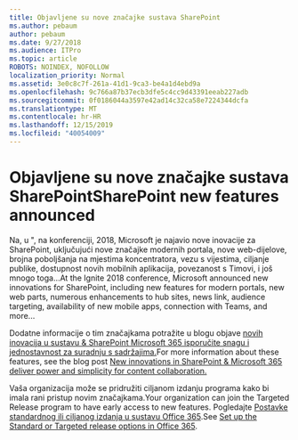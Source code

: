 ```yaml
---
title: Objavljene su nove značajke sustava SharePoint
ms.author: pebaum
author: pebaum
ms.date: 9/27/2018
ms.audience: ITPro
ms.topic: article
ROBOTS: NOINDEX, NOFOLLOW
localization_priority: Normal
ms.assetid: 3e0c8c7f-261a-41d1-9ca3-be4a1d4ebd9a
ms.openlocfilehash: 9c766a87b37ecb3dfe5c4cc9d43391eeab227adb
ms.sourcegitcommit: 0f0186044a3597e42ad14c32ca58e7224344dcfa
ms.translationtype: MT
ms.contentlocale: hr-HR
ms.lasthandoff: 12/15/2019
ms.locfileid: "40054009"
---
```

# <a name="sharepoint-new-features-announced"></a><span data-ttu-id="31b27-102">Objavljene su nove značajke sustava SharePoint</span><span class="sxs-lookup"><span data-stu-id="31b27-102">SharePoint new features announced</span></span>

<span data-ttu-id="31b27-103">Na, u ", na konferenciji, 2018, Microsoft je najavio nove inovacije za SharePoint, uključujući nove značajke modernih portala, nove web-dijelove, brojna poboljšanja na mjestima koncentratora, vezu s vijestima, ciljanje publike, dostupnost novih mobilnih aplikacija, povezanost s Timovi, i još mnogo toga...</span><span class="sxs-lookup"><span data-stu-id="31b27-103">At the Ignite 2018 conference, Microsoft announced new innovations for SharePoint, including new features for modern portals, new web parts, numerous enhancements to hub sites, news link, audience targeting, availability of new mobile apps, connection with Teams, and more...</span></span>
  
<span data-ttu-id="31b27-104">Dodatne informacije o tim značajkama potražite u blogu objave [novih inovacija u sustavu &amp; SharePoint Microsoft 365 isporučite snagu i jednostavnost za suradnju s sadržajima.](https://go.microsoft.com/fwlink/?linkid=2026502)</span><span class="sxs-lookup"><span data-stu-id="31b27-104">For more information about these features, see the blog post [New innovations in SharePoint &amp; Microsoft 365 deliver power and simplicity for content collaboration.](https://go.microsoft.com/fwlink/?linkid=2026502)</span></span>
  
<span data-ttu-id="31b27-105">Vaša organizacija može se pridružiti ciljanom izdanju programa kako bi imala rani pristup novim značajkama.</span><span class="sxs-lookup"><span data-stu-id="31b27-105">Your organization can join the Targeted Release program to have early access to new features.</span></span> <span data-ttu-id="31b27-106">Pogledajte [Postavke standardnog ili ciljanog izdanja u sustavu Office 365](https://docs.microsoft.com/office365/admin/manage/release-options-in-office-365).</span><span class="sxs-lookup"><span data-stu-id="31b27-106">See [Set up the Standard or Targeted release options in Office 365](https://docs.microsoft.com/office365/admin/manage/release-options-in-office-365).</span></span>
